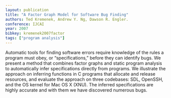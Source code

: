 ```yaml
---
layout: publication
title: "A Factor Graph Model for Software Bug Finding"
authors: Ted Kremenek, Andrew Y. Ng, Dawson R. Engler. 
conference: IJCAI
year: 2007
bibkey: kremenek2007factor
tags: ["program analysis"]
---
```

Automatic tools for finding software errors require
knowledge of the rules a program must obey, or
“specifications,” before they can identify bugs. We
present a method that combines factor graphs and
static program analysis to automatically infer specifications directly from programs. We illustrate the
approach on inferring functions in C programs that
allocate and release resources, and evaluate the approach on three codebases: SDL, OpenSSH, and
the OS kernel for Mac OS X (XNU). The inferred
specifications are highly accurate and with them we
have discovered numerous bugs.

